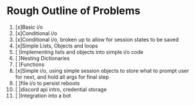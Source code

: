 # Rough Outline of Problems
1. [x]Basic i/o 
2. [x]Conditional i/o
3. [x]Conditional i/o, broken up to allow for session states to be saved
4. [x]Simple Lists, Objects and loops
5. [ ]Implementing lists and objects into simple i/o code
6. [ ]Nesting Dictionaries
7. [ ]Functions
8. [x]Simple i/o, using simple session objects to store what to prompt user for next, and hold all args for final step
9. [ ]file i/o to persist reboots
10. [ ]discord api intro, credential storage
11. [ ]Integration into a bot